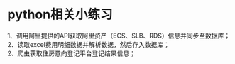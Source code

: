 # python相关小练习

1、调用阿里提供的API获取阿里资产（ECS、SLB、RDS）信息并同步至数据库；<br/>
2、读取excel费用明细数据并解析数据，然后存入数据库；<br/>
2、爬虫获取住房意向登记平台登记结果信息；<br/>

